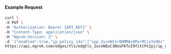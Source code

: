 <!-- Code generated for API Clients. DO NOT EDIT. -->

#### Example Request

```bash
curl \
-X PUT \
-H "Authorization: Bearer {API_KEY}" \
-H "Content-Type: application/json" \
-H "Ngrok-Version: 2" \
-d '{"enabled":true,"ip_policy_ids":["ipp_2uceNS1rQHMMAz0PprMCjxYo96c","ipp_2uceNYFllLZxATWuNfBS7drAbQx"]}' \
https://api.ngrok.com/edges/tls/edgtls_2uceNQuC1NUuFKTxI9fztCPsIpj/ip_restriction
```
